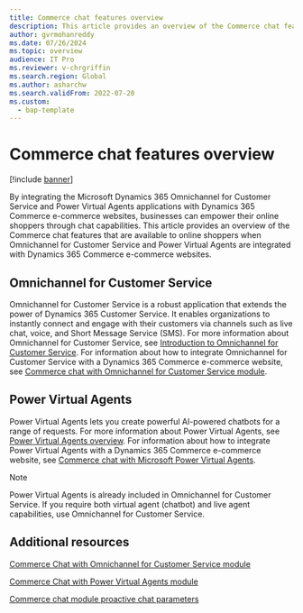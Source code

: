 ```yaml
---
title: Commerce chat features overview
description: This article provides an overview of the Commerce chat features that are available for online shoppers when the Microsoft Dynamics 365 Omnichannel for Customer Service and Power Virtual Agents applications are integrated with Dynamics 365 Commerce e-commerce websites.
author: gvrmohanreddy
ms.date: 07/26/2024
ms.topic: overview
audience: IT Pro
ms.reviewer: v-chrgriffin
ms.search.region: Global
ms.author: asharchw
ms.search.validFrom: 2022-07-20
ms.custom: 
  - bap-template
---
```


# Commerce chat features overview

[!include [banner](../includes/banner.md)]

By integrating the Microsoft Dynamics 365 Omnichannel for Customer Service and Power Virtual Agents applications with Dynamics 365 Commerce e-commerce websites, businesses can empower their online shoppers through chat capabilities. This article provides an overview of the Commerce chat features that are available to online shoppers when Omnichannel for Customer Service and Power Virtual Agents are integrated with Dynamics 365 Commerce e-commerce websites.

## Omnichannel for Customer Service

Omnichannel for Customer Service is a robust application that extends the power of Dynamics 365 Customer Service. It enables organizations to instantly connect and engage with their customers via channels such as live chat, voice, and Short Message Service (SMS). For more information about Omnichannel for Customer Service, see [Introduction to Omnichannel for Customer Service](/dynamics365/customer-service/introduction-omnichannel). For information about how to integrate Omnichannel for Customer Service with a Dynamics 365 Commerce e-commerce website, see [Commerce chat with Omnichannel for Customer Service module](commerce-chat-module.md).

## Power Virtual Agents

Power Virtual Agents lets you create powerful AI-powered chatbots for a range of requests. For more information about Power Virtual Agents, see [Power Virtual Agents overview](/power-virtual-agents/fundamentals-what-is-power-virtual-agents). For information about how to integrate Power Virtual Agents with a Dynamics 365 Commerce e-commerce website, see [Commerce chat with Microsoft Power Virtual Agents](chat-module-pva.md).

> [!NOTE]
> Power Virtual Agents is already included in Omnichannel for Customer Service. If you require both virtual agent (chatbot) and live agent capabilities, use Omnichannel for Customer Service.

## Additional resources

[Commerce Chat with Omnichannel for Customer Service module](commerce-chat-module.md)

[Commerce Chat with Power Virtual Agents module](chat-module-pva.md)

[Commerce chat module proactive chat parameters](chat-proactive-chat-parameters.md)
